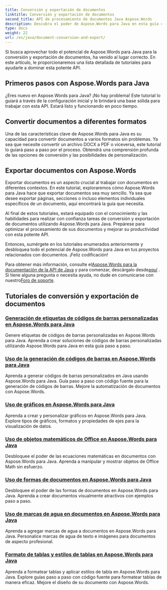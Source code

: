 ```yaml
---
title: Conversión y exportación de documentos
linktitle: Conversión y exportación de documentos
second_title: API de procesamiento de documentos Java Aspose.Words
description: Descubra el poder de Aspose.Words para Java en esta guía completa. Aprenda a convertir y exportar documentos sin esfuerzo.
type: docs
weight: 22
url: /es/java/document-conversion-and-export/
---
```


Si busca aprovechar todo el potencial de Aspose.Words para Java para la conversión y exportación de documentos, ha venido al lugar correcto. En este artículo, le proporcionaremos una lista detallada de tutoriales para ayudarle a dominar esta potente API.

## Primeros pasos con Aspose.Words para Java
¿Eres nuevo en Aspose.Words para Java? ¡No hay problema! Este tutorial lo guiará a través de la configuración inicial y le brindará una base sólida para trabajar con esta API. Estará listo y funcionando en poco tiempo.

## Convertir documentos a diferentes formatos
Una de las características clave de Aspose.Words para Java es su capacidad para convertir documentos a varios formatos sin problemas. Ya sea que necesite convertir un archivo DOCX a PDF o viceversa, este tutorial lo guiará paso a paso por el proceso. Obtendrá una comprensión profunda de las opciones de conversión y las posibilidades de personalización.

## Exportar documentos con Aspose.Words
Exportar documentos es un aspecto crucial al trabajar con documentos en diferentes contextos. En este tutorial, exploraremos cómo Aspose.Words para Java hace que exportar documentos sea muy sencillo. Ya sea que desee exportar páginas, secciones o incluso elementos individuales específicos de un documento, aquí encontrará la guía que necesita.

Al final de estos tutoriales, estará equipado con el conocimiento y las habilidades para realizar con confianza tareas de conversión y exportación de documentos utilizando Aspose.Words para Java. Prepárese para optimizar el procesamiento de sus documentos y mejorar su productividad con esta potente API.

Entonces, sumérgete en los tutoriales enumerados anteriormente y desbloquea todo el potencial de Aspose.Words para Java en tus proyectos relacionados con documentos. ¡Feliz codificación!

 Para obtener más información, consulte el[Aspose.Words para la documentación de la API de Java](https://reference.aspose.com/words/java/) y para comenzar, descárgalo desde[aquí](https://releases.aspose.com/words/java/) . Si tiene alguna pregunta o necesita ayuda, no dude en comunicarse con nuestro[Foro de soporte](https://forum.aspose.com/).

## Tutoriales de conversión y exportación de documentos
### [Generación de etiquetas de códigos de barras personalizadas en Aspose.Words para Java](./generating-custom-barcode-labels/)
Genere etiquetas de códigos de barras personalizadas en Aspose.Words para Java. Aprenda a crear soluciones de códigos de barras personalizadas utilizando Aspose.Words para Java en esta guía paso a paso.
### [Uso de la generación de códigos de barras en Aspose.Words para Java](./using-barcode-generation/)
Aprenda a generar códigos de barras personalizados en Java usando Aspose.Words para Java. Guía paso a paso con código fuente para la generación de códigos de barras. Mejore la automatización de documentos con Aspose.Words.
### [Uso de gráficos en Aspose.Words para Java](./using-charts/)
Aprenda a crear y personalizar gráficos en Aspose.Words para Java. Explore tipos de gráficos, formatos y propiedades de ejes para la visualización de datos.
### [Uso de objetos matemáticos de Office en Aspose.Words para Java](./using-office-math-objects/)
Desbloquee el poder de las ecuaciones matemáticas en documentos con Aspose.Words para Java. Aprenda a manipular y mostrar objetos de Office Math sin esfuerzo.
### [Uso de formas de documentos en Aspose.Words para Java](./using-document-shapes/)
Desbloquee el poder de las formas de documentos en Aspose.Words para Java. Aprenda a crear documentos visualmente atractivos con ejemplos paso a paso.
### [Uso de marcas de agua en documentos en Aspose.Words para Java](./using-watermarks-to-documents/)
Aprenda a agregar marcas de agua a documentos en Aspose.Words para Java. Personalice marcas de agua de texto e imágenes para documentos de aspecto profesional.
### [Formato de tablas y estilos de tablas en Aspose.Words para Java](./formatting-tables-and-table-styles/)
Aprenda a formatear tablas y aplicar estilos de tabla en Aspose.Words para Java. Explore guías paso a paso con código fuente para formatear tablas de manera eficaz. Mejore el diseño de su documento con Aspose.Words.